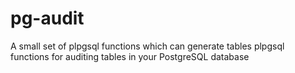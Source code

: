 # pg-audit
A small set of plpgsql functions which can generate tables plpgsql functions for auditing tables in your PostgreSQL database
